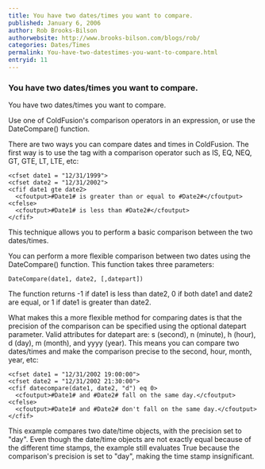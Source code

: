 ```yaml
---
title: You have two dates/times you want to compare.
published: January 6, 2006
author: Rob Brooks-Bilson
authorwebsite: http://www.brooks-bilson.com/blogs/rob/
categories: Dates/Times
permalink: You-have-two-datestimes-you-want-to-compare.html
entryid: 11
---
```


<h3>You have two dates/times you want to compare.</h3>

<p>
You have two dates/times you want to compare.
</p>

<p>
Use one of ColdFusion's comparison operators in an expression, or use the DateCompare() function.
</p>

<p>
There are two ways you can compare dates and times in ColdFusion.  The first way is to use the <cfif> tag with a comparison operator such as IS, EQ, NEQ, GT, GTE, LT, LTE, etc:
</p>

<pre><code class="language-markup">&lt;cfset date1 = &quot;12/31/1999&quot;&gt;
&lt;cfset date2 = &quot;12/31/2002&quot;&gt;
&lt;cfif date1 gte date2&gt;
  &lt;cfoutput&gt;#Date1# is greater than or equal to #Date2#&lt;/cfoutput&gt;
&lt;cfelse&gt;
  &lt;cfoutput&gt;#Date1# is less than #Date2#&lt;/cfoutput&gt;
&lt;/cfif&gt;
</code></pre>

<p>
This technique allows you to perform a basic comparison between the two dates/times. 
</p>

<p>
You can perform a more flexible comparison between two dates using the DateCompare() function.  This function takes three parameters:
</p>

<pre><code class="language-markup">DateCompare(date1, date2, [,datepart])
</code></pre>

<p>
The function returns -1 if date1 is less than date2, 0 if both date1 and date2 are equal, or 1 if date1 is greater than date2.  
</p>

<p>
What makes this a more flexible method for comparing dates is that the precision of the comparison can be specified using the optional datepart parameter.  Valid attributes for datepart are: s (second), n (minute), h (hour), d (day), m (month), and yyyy (year).  This means you can compare two dates/times and make the comparison precise to the second, hour, month, year, etc:
</p>

<pre><code class="language-markup">&lt;cfset date1 = &quot;12/31/2002 19:00:00&quot;&gt;
&lt;cfset date2 = &quot;12/31/2002 21:30:00&quot;&gt;
&lt;cfif datecompare(date1, date2, &quot;d&quot;) eq 0&gt;
  &lt;cfoutput&gt;#Date1# and #Date2# fall on the same day.&lt;/cfoutput&gt;
&lt;cfelse&gt;
  &lt;cfoutput&gt;#Date1# and #Date2# don't fall on the same day.&lt;/cfoutput&gt;
&lt;/cfif&gt;
</code></pre>

<p>
This example compares two date/time objects, with the precision set to "day".   Even though the date/time objects are not exactly equal because of the different time stamps, the example still evaluates True because the comparison's precision is set to "day", making the time stamp insignificant.
</p>



